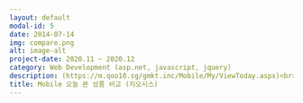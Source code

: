```yaml
---
layout: default
modal-id: 5
date: 2014-07-14
img: compare.png
alt: image-alt
project-date: 2020.11 ~ 2020.12
category: Web Development (asp.net, javascript, jquery)
description: (https://m.qoo10.sg/gmkt.inc/Mobile/My/ViewToday.aspx)<br>- 로그인/비로그인 체크하여 쿠키값 또는 오늘 본 상품 SP 조회하여 상품 리스트 노출<br>- 스크립트에서 상품 데이터 배열로 저장하여 Pin 버튼 클릭 시 첫번째 배열에 저장 후 나머지 상품 순서대로 뒤에 저장<br>- 좋아요 및 장바구니 공통 이벤트 추가<br>페이지 좌/우 슬라이드 기능 추가
title: Mobile 오늘 본 상품 비교 (지오시스)
---
```

